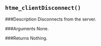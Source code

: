 ``htme_clientDisconnect()``
--------------

###Description
Disconnects from the server.

###Arguments
None.

###Returns
Nothing.